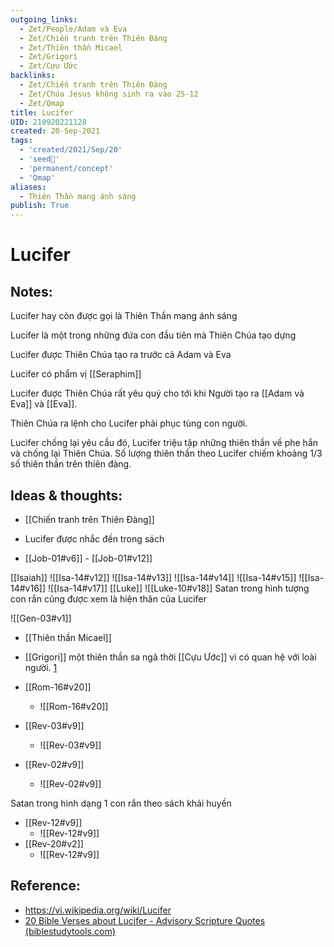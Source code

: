 ```yaml
---
outgoing_links:
  - Zet/People/Adam và Eva
  - Zet/Chiến tranh trên Thiên Đàng
  - Zet/Thiên thần Micael
  - Zet/Grigori
  - Zet/Cựu Ước
backlinks:
  - Zet/Chiến tranh trên Thiên Đàng
  - Zet/Chúa Jesus không sinh ra vào 25-12
  - Zet/Qmap
title: Lucifer
UID: 210920221128
created: 20-Sep-2021
tags:
  - 'created/2021/Sep/20'
  - 'seed🥜'
  - 'permanent/concept'
  - 'Qmap'
aliases:
  - Thiên Thần mang ánh sáng
publish: True
---
```

# Lucifer

## Notes:
Lucifer hay còn được gọi là Thiên Thần mang ánh sáng

Lucifer là một trong những đứa con đầu tiên mà Thiên Chúa tạo dựng

Lucifer được Thiên Chúa tạo ra trước cả Adam và Eva

Lucifer có phẩm vị [[Seraphim]]

Lucifer được Thiên Chúa rất yêu quý cho tới khi Người tạo ra [[Adam và Eva]] và [[Eva]].

Thiên Chúa ra lệnh cho Lucifer phải phục tùng con người.

Lucifer chống lại yêu cầu đó, Lucifer triệu tập những thiên thần về phe hắn và chống lại Thiên Chúa. Số lượng thiên thần theo Lucifer chiếm khoảng 1/3 số thiên thần trên thiên đàng.

## Ideas & thoughts:
- [[Chiến tranh trên Thiên Đàng]]
- Lucifer được nhắc đến trong sách

- [[Job-01#v6]] - [[Job-01#v12]]

[[Isaiah]]
![[Isa-14#v12]]
![[Isa-14#v13]]
![[Isa-14#v14]]
![[Isa-14#v15]]
![[Isa-14#v16]]
![[Isa-14#v17]]
[[Luke]]
![[Luke-10#v18]]
Satan trong hình tượng con rắn cũng được xem là hiện thân của Lucifer

![[Gen-03#v1]]

- [[Thiên thần Micael]]
- [[Grigori]] một thiên thần sa ngã thời [[Cựu Ước]] vì có quan hệ với loài người. [1](https://chuyenbian.com/bi-an-cau-chuyen-ve-grigori-thien-than-sa-nga-xuong-tran-gian-day-doa-loai-nguoi/)

- [[Rom-16#v20]]
	- ![[Rom-16#v20]]
- [[Rev-03#v9]]
	- ![[Rev-03#v9]]
- [[Rev-02#v9]]
	- ![[Rev-02#v9]]

Satan trong hình dạng 1 con rắn theo sách khải huyền

- [[Rev-12#v9]]
	- ![[Rev-12#v9]]
- [[Rev-20#v2]]
	- ![[Rev-12#v9]]

## Reference:
- https://vi.wikipedia.org/wiki/Lucifer
- [20 Bible Verses about Lucifer - Advisory Scripture Quotes (biblestudytools.com)](https://www.biblestudytools.com/topical-verses/bible-verses-about-lucifer/)
